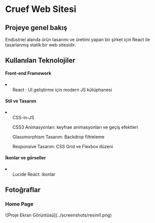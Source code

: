 <h1>Cruef Web Sitesi</h1>
<h2>Projeye genel bakış</h3>
<p>Endüstriel alanda ürün tasarımı ve üretimi yapan bir şirket için React ile  tasarlanmış statik bir web sitesidir.</p>

<h2>Kullanılan Teknolojiler</h3>
<h4>Front-end Framework</h4>
<li>
  <ul>React : UI geliştirme için modern JS kütüphanesi</ul>
</li>
<h4>Stil ve Tasarım</h4>
<li>
  <ul>CSS-in-JS</ul>
  <ul>CSS3 Animasyonları: keyfrae animasyonları ve geçiş efektleri</ul>
  <ul>Glassmorphism Tasarım: Backdrop filtreleme</ul>
  <ul>Responsive Tasarım: CSS Grid ve Flexbox düzeni</ul>
</li>
<h4>İkonlar ve görseller</h4>
<li>
  <ul>Lucide React: ikonlar</ul>
</li>

<h2>Fotoğraflar</h2>
<h3>Home Page</h3>
![Proje Ekran Görüntüsü](../screenshots/resim1.png)


